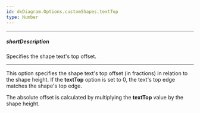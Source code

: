 ```yaml
---
id: dxDiagram.Options.customShapes.textTop
type: Number
---
```

---
##### shortDescription
Specifies the shape text's top offset.

---
This option specifies the shape text's top offset (in fractions) in relation to the shape height. If the **textTop** option is set to 0, the text's top edge matches the shape's top edge.

The absolute offset is calculated by multiplying the **textTop** value by the shape height.